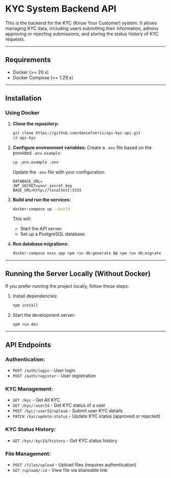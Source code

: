 
# KYC System Backend API

This is the backend for the KYC (Know Your Customer) system. It allows managing KYC data, including users submitting their information, admins approving or rejecting submissions, and storing the status history of KYC requests.

---

## **Requirements**

- Docker (>= 20.x)
- Docker Compose (>= 1.29.x)

---

## **Installation**

### **Using Docker**

1. **Clone the repository:**
   ```bash
   git clone https://github.com/danielneris/api-kyc-api.git
   cd api-kyc
   ```

2. **Configure environment variables:**
   Create a `.env` file based on the provided `.env.example`:
   ```bash
   cp .env.example .env
   ```
   Update the `.env` file with your configuration:
   ```env
   DATABASE_URL=
   JWT_SECRET=your_secret_key
   BASE_URL=http://localhost:3333
   ```

3. **Build and run the services:**
   ```bash
   docker-compose up --build
   ```

   This will:
   - Start the API server.
   - Set up a PostgreSQL database.

4. **Run database migrations:**
   ```bash
   docker-compose exec app npm run db:generate && npm run db:migrate
   ```

---

## **Running the Server Locally (Without Docker)**

If you prefer running the project locally, follow these steps:

1. Install dependencies:
   ```bash
   npm install
   ```

3. Start the development server:
   ```bash
   npm run dev
   ```

---

## **API Endpoints**

### **Authentication:**
- `POST /auth/login` - User login
- `POST /auth/register` - User registration

### **KYC Management:**
- `GET /kyc` - Get All KYC
- `GET /kyc/:userId` - Get KYC status of a user
- `POST /kyc/:userId/upload` - Submit user KYC details
- `PATCH /kyc/update-status` - Update KYC status (approved or rejected)

### **KYC Status History:**
- `GET /kyc/:kycId/history` - Get KYC status history

### **File Management:**
- `POST /files/upload` - Upload files (requires authentication)
- `GET /upload/:id` - View file via shareable link
